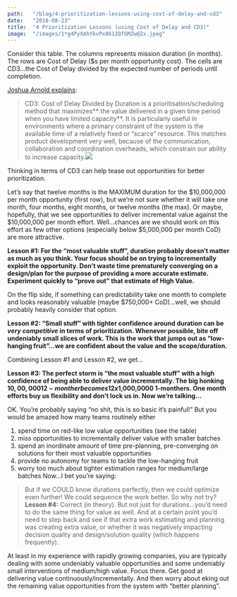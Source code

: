 ```yaml
---
path:	"/blog/4-prioritization-lessons-using-cost-of-delay-and-cd3"
date:	"2018-08-23"
title:	"4 Prioritization Lessons (using Cost of Delay and CD3)"
image:	"/images/1*g4PyXmhYkvPx861IQfGMZw@2x.jpeg"
---
```


Consider this table. The columns represents mission duration (in months). The rows are Cost of Delay ($s per month opportunity cost). The cells are CD3…the Cost of Delay divided by the expected number of periods until completion.

[Joshua Arnold explains](http://blackswanfarming.com/cost-of-delay-divided-by-duration/):


> CD3: Cost of Delay Divided by Duration is a prioritisation/scheduling method that maximizes** the value delivered in a given time period when you have limited capacity**. It is particularly useful in environments where a primary constraint of the system is the available time of a relatively fixed or “scarce” resource. This matches product development very well, because of the communication, collaboration and coordination overheads, which constrain our ability to increase capacity.![](/images/1*g4PyXmhYkvPx861IQfGMZw@2x.jpeg)

Thinking in terms of CD3 can help tease out opportunities for better prioritization.

Let’s say that twelve months is the MAXIMUM duration for the $10,000,000 per month opportunity (first row), but we’re not sure whether it will take one month, four months, eight months, or twelve months (the max). Or maybe, hopefully, that we see opportunities to deliver incremental value against the $10,000,000 per month effort. Well…chances are we should work on this effort as few other options (especially below $5,000,000 per month CoD) are more attractive.

**Lesson #1: For the “most valuable stuff”, duration probably doesn’t matter as much as you think. Your focus should be on trying to incrementally exploit the opportunity. Don’t waste time prematurely converging on a design/plan for the purpose of providing a more accurate estimate. Experiment quickly to “prove out” that estimate of High Value.**

On the flip side, if something can predictability take one month to complete and looks reasonably valuable (maybe $750,000+ CoD)…well, we should probably heavily consider that option.

**Lesson #2: “Small stuff” with tighter confidence around duration can be *very competitive* in terms of prioritization. Whenever possible, bite off undeniably small slices of work. This is the work that jumps out as “low-hanging fruit”…we are confident about the value and the scope/duration.**

Combining Lesson #1 and Lesson #2, we get…

**Lesson #3: The perfect storm is “the most valuable stuff” with a high confidence of being able to deliver value incrementally. The big honking $10,00,000 12-monther becomes 12x$1,000,0000 1-monthers. One month efforts buy us flexibility and don’t lock us in. Now we’re talking…**

OK. You’re probably saying “no shit, this is so basic it’s painful!” But you would be amazed how many teams routinely either

1. spend time on red-like low value opportunities (see the table)
2. miss opportunities to incrementally deliver value with smaller batches
3. spend an inordinate amount of time pre-planning, pre-converging on solutions for their most valuable opportunities
4. provide no autonomy for teams to tackle the low-hanging fruit
5. worry too much about tighter estimation ranges for medium/large batches
Now…I bet you’re saying:


> But if we COULD know durations perfectly, then we could optimize even further! We could sequence the work better. So why not try?**Lesson #4:** Correct (in theory). But not just for durations…you’d need to do the same thing for value as well. And at a certain point you’d need to step back and see if that extra work estimating and planning was creating extra value, or whether it was negatively impacting decision quality and design/solution quality (which happens frequently).

At least in my experience with rapidly growing companies, you are typically dealing with some undeniably valuable opportunities and some undeniably small interventions of medium/high value. Focus there. Get good at delivering value continuously/incrementally. And then worry about eking out the remaining value opportunities from the system with “better planning”.

